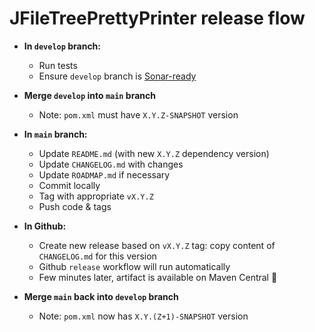 # JFileTreePrettyPrinter release flow

- **In `develop` branch:**
  - Run tests
  - Ensure `develop` branch is [Sonar-ready](https://sonarcloud.io/summary/new_code?id=ComputerDaddyGuy_JFileTreePrettyPrinter&branch=develop)

- **Merge `develop` into `main` branch**
  - Note: `pom.xml` must have `X.Y.Z-SNAPSHOT` version

- **In `main` branch:**
  - Update `README.md` (with new `X.Y.Z` dependency version)
  - Update `CHANGELOG.md` with changes
  - Update `ROADMAP.md` if necessary
  - Commit locally
  - Tag with appropriate `vX.Y.Z`
  - Push code & tags

- **In Github:**
  - Create new release based on `vX.Y.Z` tag: copy content of `CHANGELOG.md` for this version
  - Github `release` workflow will run automatically
  - Few minutes later, artifact is available on Maven Central 🎉

- **Merge `main` back into `develop` branch**
  - Note: `pom.xml` now has `X.Y.(Z+1)-SNAPSHOT` version